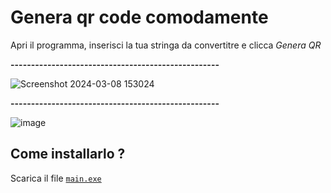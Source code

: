 # Genera qr code comodamente

Apri il programma, inserisci la tua stringa da convertitre e clicca *Genera QR*

**---------------------------------------------------**

![Screenshot 2024-03-08 153024](https://github.com/CursedRicky/qrGenerator/assets/78096957/a7eb58de-564f-4f2a-a494-dff87ca6de03)

**---------------------------------------------------**

![image](https://github.com/CursedRicky/qrGenerator/assets/78096957/c41c91f8-a7ed-48c5-ab9a-cb2b5e500476)

## Come installarlo ?

Scarica il file [`main.exe`](dist/)


